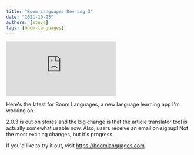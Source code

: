```yaml
---
title: "Boom Languages Dev Log 3"
date: "2021-10-23"
authors: [steve]
tags: [boom-languages]
---
```


<iframe className="youtube-video-player" src="https://www.youtube.com/embed/TuHiA5xBwVk" title="YouTube video player" frameBorder="0" allow="accelerometer; autoplay; clipboard-write; encrypted-media; gyroscope; picture-in-picture" allowFullScreen></iframe>

Here's the latest for Boom Languages, a new language learning app I'm working on.

2.0.3 is out on stores and the big change is that the article translator tool is actually somewhat usable now. Also, users receive an email on signup! Not the most exciting changes, but it's progress.

If you'd like to try it out, visit https://boomlanguages.com.